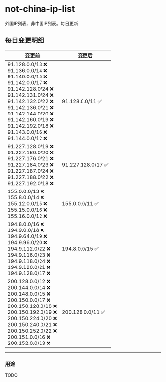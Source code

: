 # not-china-ip-list
外国IP列表、非中国IP列表。每日更新

每日变更明细
--------------------
|  变更前   | 变更后 |
|  ----  | ----  |
|  91.128.0.0/13 :x: <br> 91.136.0.0/14 :x: <br> 91.140.0.0/15 :x: <br> 91.142.0.0/17 :x: <br> 91.142.128.0/24 :x: <br> 91.142.131.0/24 :x: <br> 91.142.132.0/22 :x: <br> 91.142.136.0/21 :x: <br> 91.142.144.0/20 :x: <br> 91.142.160.0/19 :x: <br> 91.142.192.0/18 :x: <br> 91.143.0.0/16 :x: <br> 91.144.0.0/12 :x: <br> | 91.128.0.0/11 :white_check_mark: | 
|  91.227.128.0/19 :x: <br> 91.227.160.0/20 :x: <br> 91.227.176.0/21 :x: <br> 91.227.184.0/23 :x: <br> 91.227.187.0/24 :x: <br> 91.227.188.0/22 :x: <br> 91.227.192.0/18 :x: <br> | 91.227.128.0/17 :white_check_mark: | 
|  155.0.0.0/13 :x: <br> 155.8.0.0/14 :x: <br> 155.12.0.0/15 :x: <br> 155.15.0.0/16 :x: <br> 155.16.0.0/12 :x: <br> | 155.0.0.0/11 :white_check_mark: | 
|  194.8.0.0/16 :x: <br> 194.9.0.0/18 :x: <br> 194.9.64.0/19 :x: <br> 194.9.96.0/20 :x: <br> 194.9.112.0/22 :x: <br> 194.9.116.0/23 :x: <br> 194.9.118.0/24 :x: <br> 194.9.120.0/21 :x: <br> 194.9.128.0/17 :x: <br> | 194.8.0.0/15 :white_check_mark: | 
|  200.128.0.0/12 :x: <br> 200.144.0.0/14 :x: <br> 200.148.0.0/15 :x: <br> 200.150.0.0/17 :x: <br> 200.150.128.0/18 :x: <br> 200.150.192.0/19 :x: <br> 200.150.224.0/20 :x: <br> 200.150.240.0/21 :x: <br> 200.150.252.0/22 :x: <br> 200.151.0.0/16 :x: <br> 200.152.0.0/13 :x: <br> | 200.128.0.0/11 :white_check_mark: | 

--------------------
### 用途
TODO
